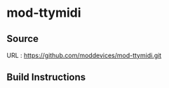 # mod-ttymidi

## Source
URL : https://github.com/moddevices/mod-ttymidi.git

## Build Instructions
```sh
```
